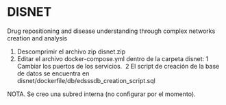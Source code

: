 # DISNET
Drug repositioning and disease understanding through complex networks creation and analysis

1. Descomprimir el archivo zip disnet.zip
2. Editar el archivo docker-compose.yml dentro de la carpeta disnet:
  1 Cambiar los puertos de los servicios. 
  2 El script de creación de la base de datos se encuentra en disnet/dockerfile/db/edsssdb_creation_script.sql
  
  NOTA. Se creo una subred interna (no configurar por el momento).


